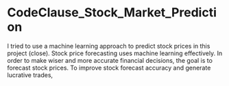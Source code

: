 # CodeClause_Stock_Market_Prediction
I tried to use a machine learning approach to predict stock prices in this project (close). Stock price forecasting uses machine learning effectively. In order to make wiser and more accurate financial decisions, the goal is to forecast stock prices. To improve stock forecast accuracy and generate lucrative trades,

